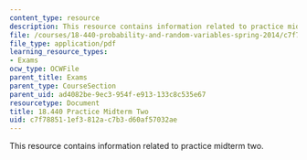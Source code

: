 ```yaml
---
content_type: resource
description: This resource contains information related to practice midterm two.
file: /courses/18-440-probability-and-random-variables-spring-2014/c7f788511ef3812ac7b3d60af57032ae_MIT18_440S14_prctcmdtrm2.pdf
file_type: application/pdf
learning_resource_types:
- Exams
ocw_type: OCWFile
parent_title: Exams
parent_type: CourseSection
parent_uid: ad4082be-9ec3-954f-e913-133c8c535e67
resourcetype: Document
title: 18.440 Practice Midterm Two
uid: c7f78851-1ef3-812a-c7b3-d60af57032ae
---
```

This resource contains information related to practice midterm two.

